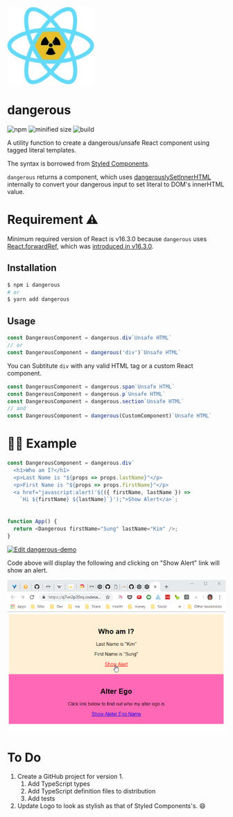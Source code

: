 ![logo](img/dangerous-logo.jpg)

# dangerous
![npm](https://img.shields.io/npm/v/dangerous.svg?style=flat-square)
![minified size](https://img.shields.io/bundlephobia/min/dangerous.svg?style=flat-square)
![build](https://img.shields.io/circleci/project/github/dance2die/dangerous/master.svg?style=flat-square)

A utility function to create a dangerous/unsafe React component using tagged literal
templates.

The syntax is borrowed from [Styled Components](https://www.styled-components.com/).

`dangerous` returns a component, which uses
[dangerouslySetInnerHTML](https://reactjs.org/docs/dom-elements.html#dangerouslysetinnerhtml)
internally to convert your dangerous input to set literal to DOM's innerHTML
value.

# Requirement ⚠️

Minimum required version of React is v16.3.0 because  `dangerous` uses [React.forwardRef](https://reactjs.org/docs/react-api.html#reactforwardref), which was [introduced in v16.3.0](https://reactjs.org/blog/2018/03/29/react-v-16-3.html#forwardref-api).

## Installation

```sh
$ npm i dangerous
# or
$ yarn add dangerous
```

## Usage

```js
const DangerousComponent = dangerous.div`Unsafe HTML`
// or
const DangerousComponent = dangerous('div')`Unsafe HTML`
```

You can Subtitute `div` with any valid HTML tag or a custom React component.  

```js
const DangerousComponent = dangerous.span`Unsafe HTML`
const DangerousComponent = dangerous.p`Unsafe HTML`
const DangerousComponent = dangerous.section`Unsafe HTML`
// and
const DangerousComponent = dangerous(CustomComponent)`Unsafe HTML`
```

# 👨‍💻 Example

```javascript
const DangerousComponent = dangerous.div`
  <h1>Who am I?</h1>
  <p>Last Name is "${props => props.lastName}"</p>
  <p>First Name is "${props => props.firstName}"</p>
  <a href="javascript:alert('${({ firstName, lastName }) =>
    `Hi ${firstName} ${lastName}`}');">Show Alert</a>`;


function App() {
  return <Dangerous firstName="Sung" lastName="Kim" />;
}
```

[![Edit dangerous-demo](https://codesandbox.io/static/img/play-codesandbox.svg)](https://codesandbox.io/s/x7ymrzw88q)

Code above will display the following and clicking on "Show Alert" link will show an alert.

![demo](img/demo.gif)


# To Do
1. Create a GitHub project for version 1.
    1. Add TypeScript types
    1. Add TypeScript definition files to distribution
    1. Add tests
1. Update Logo to look as stylish as that of Styled Components's. 😄
